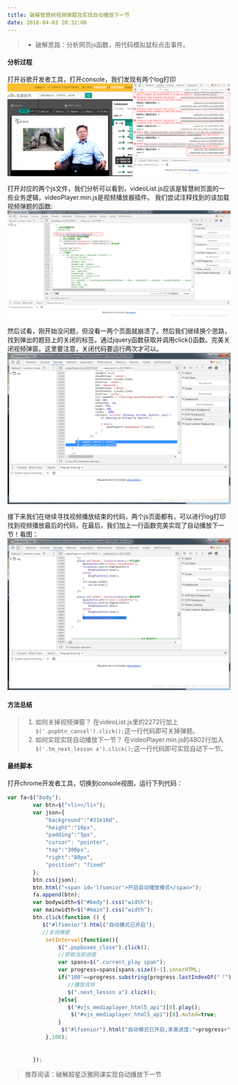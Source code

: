 ```yaml
---
title: 破解智慧树视频弹题及实现自动播放下一节
date: 2018-04-03 20:32:00
---
```

>*  破解思路：分析网页js函数，用代码模拟鼠标点击事件。

#### 分析过程

打开谷歌开发者工具，打开console，我们发现有两个log打印 ![](./20180403破解智慧树视频弹题及实现自动播放下一节/1136672-20190623133207907-1528613790.png)

打开对应的两个js文件，我们分析可以看到，videoList.js应该是智慧树页面的一些业务逻辑，videoPlayer.min.js是视频播放器插件。 
我们尝试注释找到的该加载视频弹题的函数: ![](./20180403破解智慧树视频弹题及实现自动播放下一节/1136672-20190623133223088-681946563.png)


然后试看，刚开始没问题，但没看一两个页面就崩溃了。然后我们继续换个思路，找到弹出的题目上的关闭的标签。通过jquery函数获取并调用click()函数。完美关闭视频弹窗。这里要注意，关闭代码要运行两次才可以。 ![](./20180403破解智慧树视频弹题及实现自动播放下一节/1136672-20190623133234989-1270811951.png)


接下来我们在继续寻找视频播放结束的代码，两个js页面都有，可以进行log打印找到视频播放最后的代码，在最后，我们加上一行函数完美实现了自动播放下一节！看图： ![](./20180403破解智慧树视频弹题及实现自动播放下一节/1136672-20190623133251382-1139390253.png)

#### 方法总结

>1. 如何关掉视频弹窗？   在videoList.js里的2272行加上`$('.popbtn_cancel').click();`这一行代码即可关掉弹题。
>2. 如何实现实现自动播放下一节？   在videoPlayer.min.js的4802行加入`$('.tm_next_lesson a').click();`这一行代码即可实现自动下一节。

#### 最终脚本

打开chrome开发者工具，切换到console视图，运行下列代码：

```javascript
var fa=$("body");  
        var btn=$("<li></li>");  
        var json={  
            "background":"#31e16d",  
            "height":"16px",  
            "padding":"5px",  
            "cursor": "pointer",  
            "top":"300px",  
            "right":"80px",  
            "position": "fixed"  
        };  
        btn.css(json);  
        btn.html("<span id='lfsenior'>开启自动播放模式</span>");  
        fa.append(btn);  
        var bodywidth=$("#body").css("width");  
        var mainwidth=$("#main").css("width");  
        btn.click(function () {  
           $("#lfsenior").html("自动模式已开启");  
           //关闭弹题  
            setInterval(function(){  
                $(".popboxes_close").click();  
                //获取当前进度  
                var spans=$(".current_play span");  
                var progress=spans[spans.size()-1].innerHTML;  
                if("100"==progress.substring(progress.lastIndexOf("『")+1,progress.lastIndexOf("』")-1)){  
                   //播放完毕  
                   $(".next_lesson a").click();  
                }else{  
                   $("#vjs_mediaplayer_html5_api")[0].play();  
                    $("#vjs_mediaplayer_html5_api")[0].muted=true;  
                }  
                 $("#lfsenior").html("自动模式已开启,本章进度:"+progress+"%");  
            },100);  


        });  
```

>推荐阅读：破解超星泛雅网课实现自动播放下一节